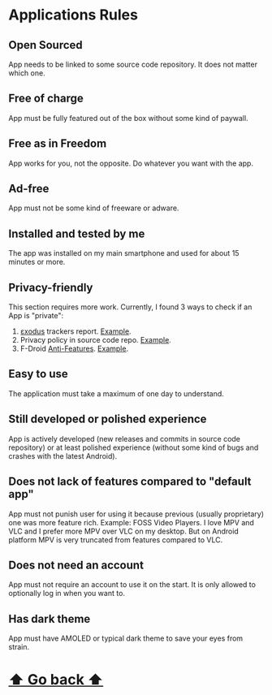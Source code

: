 # Applications Rules

## Open Sourced
App needs to be linked to some source code repository. It does not matter which one.

## Free of charge
App must be fully featured out of the box without some kind of paywall.

## Free as in Freedom
App works for you, not the opposite. Do whatever you want with the app.

## Ad-free
App must not be some kind of freeware or adware.

## Installed and tested by me
The app was installed on my main smartphone and used for about 15 minutes or more.

## Privacy-friendly
This section requires more work. Currently, I found 3 ways to check if an App is "private":
1. [εxodus](https://reports.exodus-privacy.eu.org/en/) trackers report. [Example](https://reports.exodus-privacy.eu.org/en/reports/com.iven.musicplayergo/latest/).
2. Privacy policy in source code repo. [Example](https://github.com/enricocid/Music-Player-GO/blob/main/PRIVACY_POLICY.md).
3. F-Droid [Anti-Features](https://f-droid.org/docs/Anti-Features/). [Example](https://apt.izzysoft.de/fdroid/index/apk/code.name.monkey.retromusic).

## Easy to use
The application must take a maximum of one day to understand.

## Still developed or polished experience
App is actively developed (new releases and commits in source code repository) or at least polished experience (without some kind of bugs and crashes with the latest Android).

## Does not lack of features compared to "default app"
App must not punish user for using it because previous (usually proprietary) one was more feature rich.
Example: FOSS Video Players. I love MPV and VLC and I prefer more MPV over VLC on my desktop. 
But on Android platform MPV is very truncated from features compared to VLC.

## Does not need an account
App must not require an account to use it on the start. It is only allowed to optionally log in when you want to.

## Has dark theme
App must have AMOLED or typical dark theme to save your eyes from strain.

# [⬆ Go back ⬆](README.md)